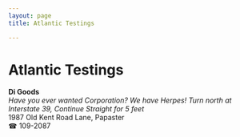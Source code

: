 ```yaml
---
layout: page 
title: Atlantic Testings

---
```



# Atlantic Testings


 **Di Goods**  
_Have you ever wanted Corporation? We have Herpes! 
Turn north at Interstate 39, Continue Straight for 5 feet_  
1987 Old Kent Road Lane, Papaster  
☎ 109-2087

